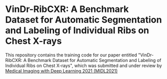 # VinDr-RibCXR: A Benchmark Dataset for Automatic Segmentation and Labeling of Individual Ribs on Chest X-rays

This repository contains the training code for our paper entitled "VinDr-RibCXR: A Benchmark Dataset for Automatic Segmentation and Labeling of Individual Ribs on Chest X-rays", which was submitted and under review by [Medical Imaging with Deep Learning 2021 (MIDL2021)](https://2021.midl.io/) 
